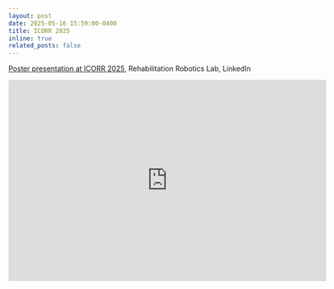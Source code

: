 ```yaml
---
layout: post
date: 2025-05-16 15:59:00-0400
title: ICORR 2025
inline: true
related_posts: false
---
```


<a href="https://www.linkedin.com/embed/feed/update/urn:li:share:7330218041982480385?collapsed=1">Poster presentation at ICORR 2025</a>, Rehabilitation Robotics Lab, LinkedIn

<iframe src="https://www.linkedin.com/embed/feed/update/urn:li:share:7330218041982480385?collapsed=1" height="400" width="630" frameborder="0" allowfullscreen="" title="Embedded post"></iframe>